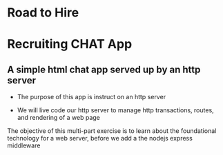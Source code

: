# Road to Hire
# Recruiting CHAT App

## A simple html chat app served up by an http server

* The purpose of this app is instruct on an http server

* We will live code our http server to manage http transactions, routes, and rendering of a web page

The objective of this multi-part exercise is to learn about the foundational technology for a web server, before we add a the nodejs express middleware 
